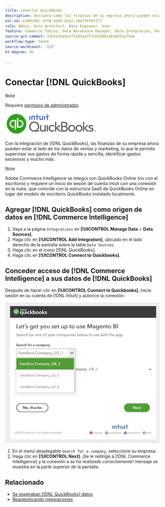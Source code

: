 ```yaml
---
title: Conectar QuickBooks
description: Descubra cómo las finanzas de su empresa ahora pueden estar al lado de los datos de ventas y marketing, lo que le permite controlar rápida y fácilmente sus gastos, identificar gastos excesivos y mucho más.
exl-id: e100c88c-af59-4185-b2a2-c8e77bfd7277
role: Admin, Data Architect, Data Engineer, User
feature: Commerce Tables, Data Warehouse Manager, Data Integration, Data Import/Export
source-git-commit: 32b1e1be4e372164da757cb339ba1618d33a75ea
workflow-type: tm+mt
source-wordcount: '172'
ht-degree: 0%

---
```


# Conectar [!DNL QuickBooks]

>[!NOTE]
>
>Requiere [permisos de administrador](../../../administrator/user-management/user-management.md).

![](../../../assets/Quickbooks.png)

Con la integración de [!DNL QuickBooks], las finanzas de su empresa ahora pueden estar al lado de los datos de ventas y marketing, lo que le permite supervisar sus gastos de forma rápida y sencilla, identificar gastos excesivos y mucho más.

>[!NOTE]
>
>Adobe Commerce Intelligence se integra con QuickBooks Online (no con el escritorio) y requiere un inicio de sesión de cuenta Intuit con una conexión en la nube, que coincide con la estructura SaaS de QuickBooks Online en lugar del modelo de escritorio QuickBooks instalado localmente.

## Agregar [!DNL QuickBooks] como origen de datos en [!DNL Commerce Intelligence]

1. Vaya a la página `Integrations` en **[!UICONTROL Manage Data** > **Data Sources]**.
1. Haga clic en **[!UICONTROL Add Integration]**, ubicado en el lado derecho de la pantalla sobre la tabla `Data Sources`.
1. Haga clic en el icono [!DNL QuickBooks].
1. Haga clic en **[!UICONTROL Connect to Quickbooks]**.

## Conceder acceso de [!DNL Commerce Intelligence] a sus datos de [!DNL QuickBooks]

Después de hacer clic en **[!UICONTROL Connect to Quickbooks]**, inicie sesión en su cuenta de [!DNL Intuit] y autorice la conexión:

![](../../../assets/QuickBooks_App_Store_1.jpg)

1. En el menú desplegable `Search for a company`, seleccione su empresa.
1. Haga clic en **[!UICONTROL Next]**. ¡Se le redirige a [!DNL Commerce Intelligence] y la conexión a *se ha realizado correctamente!* mensaje se muestra en la parte superior de la pantalla.

## Relacionado

* [Se esperaban  [!DNL QuickBooks] datos](../integrations/quickbooks-data.md)
* [Reautenticando integraciones](https://experienceleague.adobe.com/docs/commerce-knowledge-base/kb/how-to/mbi-reauthenticating-integrations.html?lang=es)
